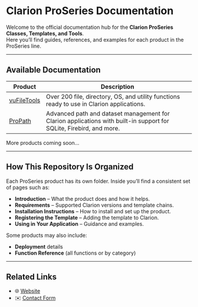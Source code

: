 # Clarion ProSeries Documentation

Welcome to the official documentation hub for the **Clarion ProSeries Classes, Templates, and Tools**.  
Here you’ll find guides, references, and examples for each product in the ProSeries line.

---

## Available Documentation

| Product      | Description                                                                 |
|--------------|-----------------------------------------------------------------------------|
| [vuFileTools](./vuFileTools) | Over 200 file, directory, OS, and utility functions ready to use in Clarion applications. |
| [ProPath](./ProPath) | Advanced path and dataset management for Clarion applications with built-in support for SQLite, Firebird, and more. |

More products coming soon...

---

## How This Repository Is Organized

Each ProSeries product has its own folder. Inside you’ll find a consistent set of pages such as:

- **Introduction** – What the product does and how it helps.  
- **Requirements** – Supported Clarion versions and template chains.  
- **Installation Instructions** – How to install and set up the product.  
- **Registering the Template** – Adding the template to Clarion.  
- **Using in Your Application** – Guidance and examples.  

Some products may also include:

- **Deployment** details  
- **Function Reference** (all functions or by category)  

---

## Related Links

- 🌐 [Website](https://clarionproseries.com)  
- ✉️ [Contact Form](https://www.clarionproseries.com/html/contact.php)
